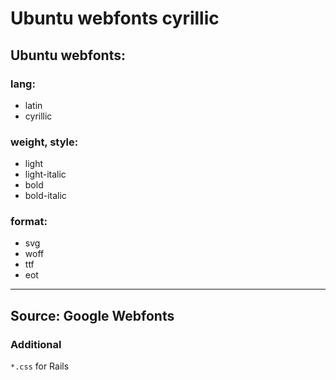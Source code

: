 Ubuntu webfonts cyrillic
========================

## Ubuntu webfonts: 

### lang:
- latin
- cyrillic

### weight, style:
- light
- light-italic
- bold
- bold-italic

### format:
- svg
- woff
- ttf
- eot

---
__Source: Google Webfonts__
---
### Additional

`*.css` for Rails
